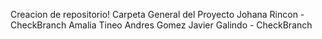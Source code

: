 Creacion de repositorio!
Carpeta General del Proyecto
Johana Rincon - CheckBranch
Amalia Tineo
Andres Gomez
Javier Galindo - CheckBranch
